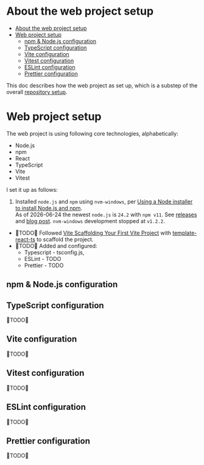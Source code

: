 
# About the web project setup

- [About the web project setup](#about-the-web-project-setup)
- [Web project setup](#web-project-setup)
  - [npm \& Node.js configuration](#npm--nodejs-configuration)
  - [TypeScript configuration](#typescript-configuration)
  - [Vite configuration](#vite-configuration)
  - [Vitest configuration](#vitest-configuration)
  - [ESLint configuration](#eslint-configuration)
  - [Prettier configuration](#prettier-configuration)

This doc describes how the web project as set up, which is a substep of the overall [repository setup](./about_setup_repo.md).

# Web project setup

The web project is using following core technologies, alphabetically:

- Node.js
- npm
- React
- TypeScript
- Vite
- Vitest

I set it up as follows:

1. Installed `node.js` and `npm` using `nvm-windows`, per
[Using a Node installer to install Node.js and npm][npm-use-nvm].  
As of 2026-06-24 the newest `node.js` is `24.2` with `npm v11`. See [releases][node-releases] and [blog post][node-24.0-blog].
`nvm-windows` development stopped at `v1.2.2`.

- 🚧TODO🚧 Followed [Vite Scaffolding Your First Vite Project][vite-scaffold] with [template-react-ts] to scaffold the project.
- 🚧TODO🚧 Added and configured:
  - Typescript - tsconfig.js,
  - ESLint - TODO
  - Prettier - TODO

## npm & Node.js configuration

## TypeScript configuration

🚧TODO🚧

## Vite configuration

🚧TODO🚧

## Vitest configuration

🚧TODO🚧

## ESLint configuration

🚧TODO🚧

## Prettier configuration

🚧TODO🚧

[npm-use-nvm]: https://docs.npmjs.com/downloading-and-installing-node-js-and-npm#using-a-node-version-manager-to-install-nodejs-and-npm
[vite-scaffold]: https://vite.dev/guide/#scaffolding-your-first-vite-project
[template-react-ts]: https://github.com/vitejs/vite/tree/main/packages/create-vite/template-react-ts
[node-24.0-blog]: https://nodejs.org/en/blog/release/v24.0.0
[node-releases]: https://nodejs.org/en/about/previous-releases
